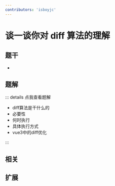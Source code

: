 ```yaml
---
contributors: 'isboyjc'
---
```


# 谈一谈你对 diff 算法的理解


## 题干

- 



## 题解

::: details 点我查看题解

- diff算法是干什么的
- 必要性
- 何时执行
- 具体执行方式
- vue3中的diff优化

:::



## 相关



## 扩展
